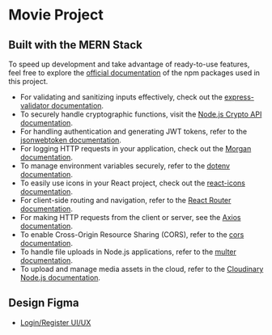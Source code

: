 # Movie Project

## Built with the MERN Stack

To speed up development and take advantage of ready-to-use features, feel free to explore the [official documentation](https://www.npmjs.com/) of the npm packages used in this project.

- For validating and sanitizing inputs effectively, check out the [express-validator documentation](https://express-validator.github.io/docs/).  
- To securely handle cryptographic functions, visit the [Node.js Crypto API documentation](https://nodejs.org/api/crypto.html).  
- For handling authentication and generating JWT tokens, refer to the [jsonwebtoken documentation](https://www.npmjs.com/package/jsonwebtoken).  
- For logging HTTP requests in your application, check out the [Morgan documentation](https://www.npmjs.com/package/morgan).  
- To manage environment variables securely, refer to the [dotenv documentation](https://www.npmjs.com/package/dotenv).  
- To easily use icons in your React project, check out the [react-icons documentation](https://www.npmjs.com/package/react-icons).  
- For client-side routing and navigation, refer to the [React Router documentation](https://reactrouter.com/).  
- For making HTTP requests from the client or server, see the [Axios documentation](https://www.npmjs.com/package/axios).  
- To enable Cross-Origin Resource Sharing (CORS), refer to the [cors documentation](https://www.npmjs.com/package/cors).  
- To handle file uploads in Node.js applications, refer to the [multer documentation](https://www.npmjs.com/package/multer).  
- To upload and manage media assets in the cloud, refer to the [Cloudinary Node.js documentation](https://cloudinary.com/documentation/node_integration).

## Design Figma  
- [Login/Register UI/UX](https://www.figma.com/design/OJWmizhxJhMDLWtYYJXAPS/Movies-(Authentication-UI%2FUX)?node-id=0-1&t=B9QR6zwAqXCNsRxZ-1)
